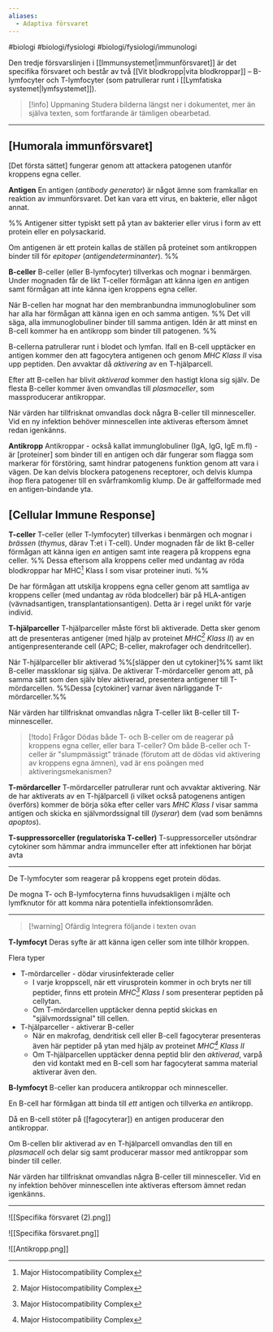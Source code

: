 ```yaml
---
aliases:
  - Adaptiva försvaret
---
```

#biologi #biologi/fysiologi #biologi/fysiologi/immunologi 

Den tredje försvarslinjen i [[Immunsystemet|immunförsvaret]] är det specifika försvaret och består av två [[Vit blodkropp|vita blodkroppar]] – B-lymfocyter och T-lymfocyter (som patrullerar runt i [[Lymfatiska systemet|lymfsystemet]]).

> [!info] Uppmaning
> Studera bilderna längst ner i dokumentet, mer än själva texten, som fortfarande är tämligen obearbetad.

---

## \[Humorala immunförsvaret\]
\[Det första sättet\] fungerar genom att attackera patogenen utanför kroppens egna celler.

**Antigen**
En antigen (*antibody generator*) är något ämne som framkallar en reaktion av immunförsvaret. Det kan vara ett virus, en bakterie, eller något annat.

%%
Antigener sitter typiskt sett på ytan av bakterier eller virus i form av ett protein eller en polysackarid.

Om antigenen är ett protein kallas de ställen på proteinet som antikroppen binder till för *epitoper* (*antigendeterminanter*).
%%

**B-celler**
B-celler (eller B-lymfocyter) tillverkas och mognar i benmärgen. Under mognaden får de likt T-celler förmågan att känna igen *en* antigen samt förmågan att inte känna igen kroppens egna celler.

När B-cellen har mognat har den membranbundna immunoglobuliner som har alla har förmågan att känna igen en och samma antigen. %% Det vill säga, alla immunoglobuliner binder till samma antigen. Idén är att minst en B-cell kommer ha en antikropp som binder till patogenen. %%

B-cellerna patrullerar runt i blodet och lymfan. Ifall en B-cell upptäcker en antigen kommer den att fagocytera antigenen och genom *MHC Klass II* visa upp peptiden. Den avvaktar då *aktivering* av en T-hjälparcell.

Efter att B-cellen har blivit *aktiverad* kommer den hastigt klona sig själv. De flesta B-celler kommer även omvandlas till *plasmaceller*, som massproducerar antikroppar.

När värden har tillfrisknat omvandlas dock några B-celler till minnesceller. Vid en ny infektion behöver minnescellen inte aktiveras eftersom ämnet redan igenkänns.

**Antikropp**
Antikroppar - också kallat immunglobuliner (IgA, IgG, IgE m.fl) - är \[proteiner\] som binder till en antigen och där fungerar som flagga som markerar för förstöring, samt hindrar patogenens funktion genom att vara i vägen. De kan delvis blockera patogenens receptorer, och delvis klumpa ihop flera patogener till en svårframkomlig klump. De är gaffelformade med en antigen-bindande yta.

## \[Cellular Immune Response]
**T-celler**
T-celler (eller T-lymfocyter) tillverkas i benmärgen och mognar i *brässen* (*thymus*, därav T:et i T-cell). Under mognaden får de likt B-celler förmågan att känna igen *en* antigen samt  inte reagera på kroppens egna celler. %% Dessa eftersom alla kroppens celler med undantag av röda blodkroppar har MHC[^1] Klass I som visar proteiner inuti. %%

De har förmågan att utskilja kroppens egna celler genom att samtliga av kroppens celler (med undantag av röda blodceller) bär på HLA-antigen (vävnadsantigen, transplantationsantigen). Detta är i regel unikt för varje individ.

**T-hjälparceller**
T-hjälparceller måste först bli aktiverade. Detta sker genom att de presenteras antigener (med hjälp av proteinet *MHC[^1] Klass II*) av en antigenpresenterande cell (APC; B-celler, makrofager och dendritceller).

När T-hjälparceller blir aktiverad %%\[släpper den ut cytokiner\]%% samt likt B-celler massklonar sig själva. De aktiverar T-mördarceller genom att, på samma sätt som den själv blev aktiverad, presentera antigener till T-mördarcellen. %%Dessa \[cytokiner\] varnar även närliggande T-mördarceller.%%

När värden har tillfrisknat omvandlas några T-celler likt B-celler till T-minnesceller.

> [!todo] Frågor
> Dödas både T- och B-celler om de reagerar på kroppens egna celler, eller bara T-celler?
> Om både B-celler och T-celler är "slumpmässigt" tränade (förutom att de dödas vid aktivering av kroppens egna ämnen), vad är ens poängen med aktiveringsmekanismen?


**T-mördarceller**
T-mördarceller patrullerar runt och avvaktar aktivering. När de har aktiverats av en T-hjälparcell (i vilket också patogenens antigen överförs) kommer de börja söka efter celler vars *MHC Klass I* visar samma antigen och skicka en självmordssignal till (*lyserar*) dem (vad som benämns *apoptos*).

**T-suppressorceller (regulatoriska T-celler)**
T-suppressorceller utsöndrar cytokiner som hämmar andra immunceller efter att infektionen har börjat avta

---

De T-lymfocyter som reagerar på kroppens eget protein dödas.

De mogna T- och B-lymfocyterna finns huvudsakligen i mjälte och lymfknutor för att komma nära potentiella infektionsområden.

[^1]: Major Histocompatibility Complex

---

> [!warning] Ofärdig
> Integrera följande i texten ovan

**T-lymfocyt**
Deras syfte är att känna igen celler som inte tillhör kroppen.

Flera typer
- T-mördarceller - dödar virusinfekterade celler
	- I varje kroppscell, när ett virusprotein kommer in och bryts ner till peptider, finns ett protein *MHC[^1] Klass I* som presenterar peptiden på cellytan.
	- Om T-mördarcellen upptäcker denna peptid skickas en "självmordssignal" till cellen.
- T-hjälparceller - aktiverar B-celler
	- När en makrofag, dendritisk cell eller B-cell fagocyterar presenteras även här peptider på ytan med hjälp av proteinet *MHC[^1] Klass II*
	- Om T-hjälparcellen upptäcker denna peptid blir den *aktiverad*, varpå den vid kontakt med en B-cell som har fagocyterat samma material aktiverar även den.


**B-lymfocyt**
B-celler kan producera antikroppar och minnesceller.

En B-cell har förmågan att binda till *ett* antigen och tillverka *en* antikropp.

Då en B-cell stöter på (\[fagocyterar\]) en antigen producerar den antikroppar.

Om B-cellen blir aktiverad av en T-hjälparcell omvandlas den till en *plasmacell* och delar sig samt producerar massor med antikroppar som binder till celler.

När värden har tillfrisknat omvandlas några B-celler till minnesceller. Vid en ny infektion behöver minnescellen inte aktiveras eftersom ämnet redan igenkänns.

---

![[Specifika försvaret (2).png]]

![[Specifika försvaret.png]]

![[Antikropp.png]]